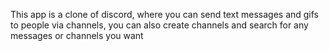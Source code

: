 This app is a clone of discord, where you can send text messages and gifs to people via channels,
you can also create channels and search for any messages or channels you want
